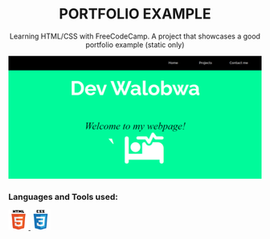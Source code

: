 <h1 align="center">PORTFOLIO EXAMPLE</h1>

<p align="center">Learning HTML/CSS with FreeCodeCamp. A project that showcases a good portfolio example (static only)</p>

<img src="port1.png" alt="Portfolio image">

<h3>Languages and Tools used:</h3>
<a href="https://www.w3.org/html/" target="_blank" rel="noreferrer"> <img src="https://raw.githubusercontent.com/devicons/devicon/master/icons/html5/html5-original-wordmark.svg" alt="html5" width="40" height="40"/><a href="https://www.w3schools.com/css/" target="_blank" rel="noreferrer"> <img src="https://raw.githubusercontent.com/devicons/devicon/master/icons/css3/css3-original-wordmark.svg" alt="css3" width="40" height="40"/> </a>
